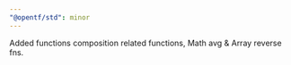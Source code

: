 ```yaml
---
"@opentf/std": minor
---
```


Added functions composition related functions, Math avg & Array reverse fns.
